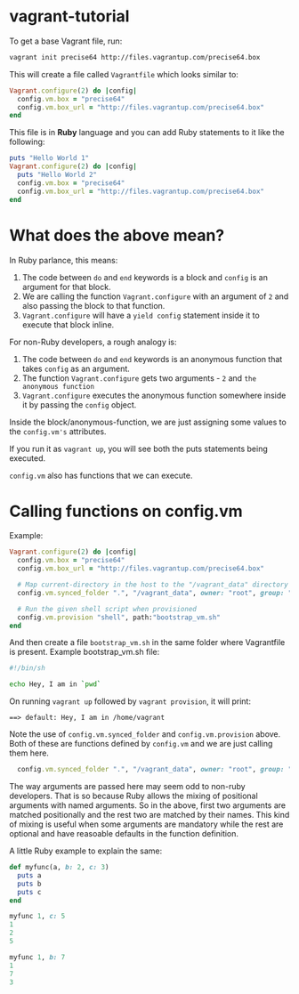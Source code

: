 # vagrant-tutorial

To get a base Vagrant file, run:
```bash
vagrant init precise64 http://files.vagrantup.com/precise64.box
```

This will create a file called `Vagrantfile` which looks similar to:
```ruby
Vagrant.configure(2) do |config|
  config.vm.box = "precise64"
  config.vm.box_url = "http://files.vagrantup.com/precise64.box"
end
```

This file is in **Ruby** language and you can add Ruby statements to it like the following:
```ruby
puts "Hello World 1"
Vagrant.configure(2) do |config|
  puts "Hello World 2"
  config.vm.box = "precise64"
  config.vm.box_url = "http://files.vagrantup.com/precise64.box"
end
```

# What does the above mean?

In Ruby parlance, this means:

1. The code between `do` and `end` keywords is a block and `config` is an argument for that block.
2. We are calling the function `Vagrant.configure` with an argument of `2` and also passing the
block to that function.
3. `Vagrant.configure` will have a `yield config` statement inside it to execute that block inline.

For non-Ruby developers, a rough analogy is:

1. The code between `do` and `end` keywords is an anonymous function that takes `config` as an argument.
2. The function `Vagrant.configure` gets two arguments - `2` and `the anonymous function`
3. `Vagrant.configure` executes the anonymous function somewhere inside it by passing the `config` object.

Inside the block/anonymous-function, we are just assigning some values to the `config.vm's` attributes.

If you run it as `vagrant up`, you will see both the puts statements being executed.

`config.vm` also has functions that we can execute.


# Calling functions on config.vm

Example:
```ruby
Vagrant.configure(2) do |config|
  config.vm.box = "precise64"
  config.vm.box_url = "http://files.vagrantup.com/precise64.box"

  # Map current-directory in the host to the "/vagrant_data" directory in the guest VM
  config.vm.synced_folder ".", "/vagrant_data", owner: "root", group: "root"

  # Run the given shell script when provisioned
  config.vm.provision "shell", path:"bootstrap_vm.sh"
end
```

And then create a file `bootstrap_vm.sh` in the same folder where Vagrantfile is present.
Example bootstrap\_vm.sh file:
```bash
#!/bin/sh

echo Hey, I am in `pwd`
```

On running `vagrant up` followed by `vagrant provision`, it will print:
```
==> default: Hey, I am in /home/vagrant
```


Note the use of `config.vm.synced_folder` and `config.vm.provision` above.
Both of these are functions defined by `config.vm` and we are just calling them here.
```ruby
  config.vm.synced_folder ".", "/vagrant_data", owner: "root", group: "root"
```

The way arguments are passed here may seem odd to non-ruby developers.
That is so because Ruby allows the mixing of positional arguments with named arguments.
So in the above, first two arguments are matched positionally and the rest two are
matched by their names. This kind of mixing is useful when some arguments are mandatory
while the rest are optional and have reasoable defaults in the function definition.

A little Ruby example to explain the same:
```ruby
def myfunc(a, b: 2, c: 3)
  puts a
  puts b
  puts c
end

myfunc 1, c: 5
1
2
5

myfunc 1, b: 7
1
7
3
```
